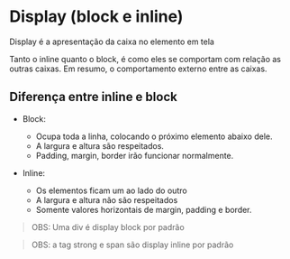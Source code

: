 # Display (block e inline)

Display é a apresentação da caixa no elemento em tela

Tanto o inline quanto o block, é como eles se comportam com relação as outras caixas. Em resumo, o comportamento externo entre as caixas.

## Diferença entre inline e block

- Block: 
  - Ocupa toda a linha, colocando o próximo elemento abaixo dele.
  - A largura e altura são respeitados.
  - Padding, margin, border irão funcionar normalmente.

- Inline:
  - Os elementos ficam um ao lado do outro
  - A largura e altura não são respeitados
  - Somente valores horizontais de margin, padding e border.

> OBS: Uma div é display block por padrão

> OBS: a tag strong e span são display inline por padrão

